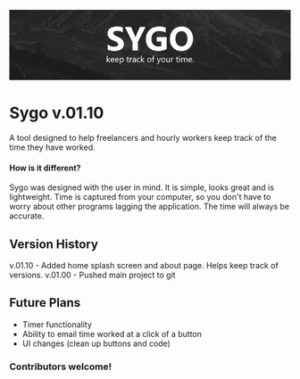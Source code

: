 ![Sygo](https://raw.githubusercontent.com/HarrisonPortwood/sygo/master/sygowrap.png "Sygo. Keep track of your time.")
# Sygo v.01.10
A tool designed to help freelancers and hourly workers keep track of the time they have worked.
#### How is it different?
Sygo was designed with the user in mind. It is simple, looks great and is lightweight. Time is captured from your computer, so you don't have to worry about other programs lagging the application. The time will always be accurate.

## Version History
v.01.10 - Added home splash screen and about page. Helps keep track of versions.
v.01.00 - Pushed main project to git
## Future Plans
- Timer functionality
- Ability to email time worked at a click of a button
- UI changes (clean up buttons and code)
### Contributors welcome!
